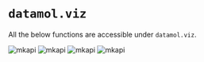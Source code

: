 # `datamol.viz`

All the below functions are accessible under `datamol.viz`.

![mkapi](datamol.viz.MolsCircleGrid)
![mkapi](datamol.viz.circle_grid)
![mkapi](datamol.viz.conformers)
![mkapi](datamol.viz.to_image)

